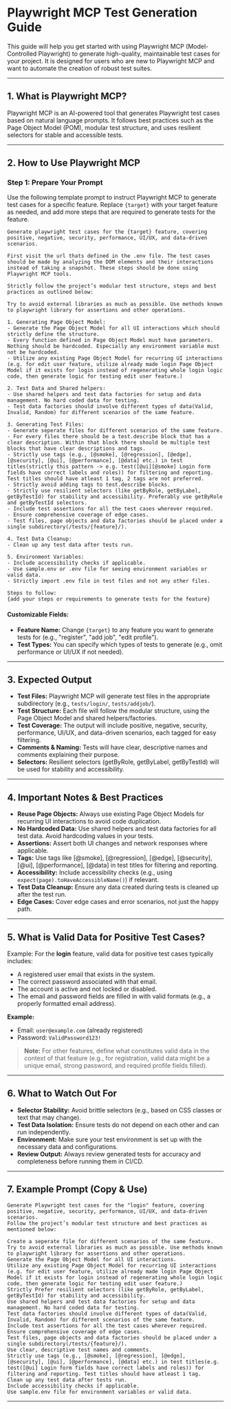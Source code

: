 # Playwright MCP Test Generation Guide

This guide will help you get started with using Playwright MCP (Model-Controlled Playwright) to generate high-quality, maintainable test cases for your project. It is designed for users who are new to Playwright MCP and want to automate the creation of robust test suites.

---

## 1. What is Playwright MCP?

Playwright MCP is an AI-powered tool that generates Playwright test cases based on natural language prompts. It follows best practices such as the Page Object Model (POM), modular test structure, and uses resilient selectors for stable and accessible tests.

---

## 2. How to Use Playwright MCP

### **Step 1: Prepare Your Prompt**
Use the following template prompt to instruct Playwright MCP to generate test cases for a specific feature. Replace `{target}` with your target feature as needed, and add more steps that are required to generate tests for the feature.

```
Generate playwright test cases for the {target} feature, covering positive, negative, security, performance, UI/UX, and data-driven scenarios.

First visit the url thats defined in the .env file. The test cases should be made by analyzing the DOM elements and their interactions instead of taking a snapshot. These steps should be done using Playwright MCP tools.

Strictly follow the project’s modular test structure, steps and best practices as outlined below:

Try to avoid external libraries as much as possible. Use methods known to playwright library for assertions and other operations.

1. Generating Page Object Model:
- Generate the Page Object Model for all UI interactions which should strictly define the structure.
- Every function defined in Page Object Model must have parameters. Nothing should be hardcoded. Especially any environment variable must not be hardcoded.
- Utilize any existing Page Object Model for recurring UI interactions (e.g. for edit user feature, utilize already made login Page Object Model if it exists for login instead of regenerating whole login logic code, then generate logic for testing edit user feature.)

2. Test Data and Shared helpers:
- Use shared helpers and test data factories for setup and data management. No hard coded data for testing.
- Test data factories should involve different types of data(Valid, Invalid, Random) for different scenarios of the same feature.

3. Generating Test Files:
- Generate seperate files for different scenarios of the same feature.
- For every files there should be a test.describe block that has a clear description. Within that block there should be multiple test blocks that have clear descriptions and tags.
- Strictly use tags (e.g., [@smoke], [@regression], [@edge], [@security], [@ui], [@performance], [@data] etc.) in test titles(strictly this pattern -> e.g. test([@ui][@smoke] Login form fields have correct labels and roles)) for filtering and reporting. Test titles should have atleast 1 tag, 2 tags are not preferred.
- Strictly avoid adding tags to test.describe blocks.
- Strictly use resilient selectors (like getByRole, getByLabel, getByTestId) for stability and accessibility. Preferably use getByRole and getByTestId selectors.
- Include test assertions for all the test cases wherever required.
- Ensure comprehensive coverage of edge cases.
- Test files, page objects and data factories should be placed under a single subdirectory(/tests/{feature}/).

4. Test Data Cleanup:
- Clean up any test data after tests run.

5. Environment Variables:
- Include accessibility checks if applicable.
- Use sample.env or .env file for seeing environment variables or valid data.
- Strictly import .env file in test files and not any other files.

Steps to follow:
{add your steps or requirements to generate tests for the feature}

```

#### **Customizable Fields:**
- **Feature Name:** Change `{target}` to any feature you want to generate tests for (e.g., "register", "add job", "edit profile").
- **Test Types:** You can specify which types of tests to generate (e.g., omit performance or UI/UX if not needed).

---

## 3. Expected Output

- **Test Files:** Playwright MCP will generate test files in the appropriate subdirectory (e.g., `tests/login/`, `tests/addjob/`).
- **Test Structure:** Each file will follow the modular structure, using the Page Object Model and shared helpers/factories.
- **Test Coverage:** The output will include positive, negative, security, performance, UI/UX, and data-driven scenarios, each tagged for easy filtering.
- **Comments & Naming:** Tests will have clear, descriptive names and comments explaining their purpose.
- **Selectors:** Resilient selectors (getByRole, getByLabel, getByTestId) will be used for stability and accessibility.

---

## 4. Important Notes & Best Practices

- **Reuse Page Objects:** Always use existing Page Object Models for recurring UI interactions to avoid code duplication.
- **No Hardcoded Data:** Use shared helpers and test data factories for all test data. Avoid hardcoding values in your tests.
- **Assertions:** Assert both UI changes and network responses where applicable.
- **Tags:** Use tags like [@smoke], [@regression], [@edge], [@security], [@ui], [@performance], [@data] in test titles for filtering and reporting.
- **Accessibility:** Include accessibility checks (e.g., using `expect(page).toHaveAccessibleName()`) if relevant.
- **Test Data Cleanup:** Ensure any data created during tests is cleaned up after the test run.
- **Edge Cases:** Cover edge cases and error scenarios, not just the happy path.

---

## 5. What is Valid Data for Positive Test Cases?

Example:
For the **login** feature, valid data for positive test cases typically includes:
- A registered user email that exists in the system.
- The correct password associated with that email.
- The account is active and not locked or disabled.
- The email and password fields are filled in with valid formats (e.g., a properly formatted email address).

**Example:**
- Email: `user@example.com` (already registered)
- Password: `ValidPassword123!`

> **Note:** For other features, define what constitutes valid data in the context of that feature (e.g., for registration, valid data might be a unique email, strong password, and required profile fields filled).

---

## 6. What to Watch Out For

- **Selector Stability:** Avoid brittle selectors (e.g., based on CSS classes or text that may change).
- **Test Data Isolation:** Ensure tests do not depend on each other and can run independently.
- **Environment:** Make sure your test environment is set up with the necessary data and configurations.
- **Review Output:** Always review generated tests for accuracy and completeness before running them in CI/CD.

---

## 7. Example Prompt (Copy & Use)

```
Generate Playwright test cases for the "login" feature, covering positive, negative, security, performance, UI/UX, and data-driven scenarios.
Follow the project’s modular test structure and best practices as mentioned below:

Create a seperate file for different scenarios of the same feature.
Try to avoid external libraries as much as possible. Use methods known to playwright library for assertions and other operations. 
Generate the Page Object Model for all UI interactions.
Utilize any existing Page Object Model for recurring UI interactions (e.g. for edit user feature, utilize already made login Page Object Model if it exists for login instead of regenerating whole login logic code, then generate logic for testing edit user feature.)
Strictly Prefer resilient selectors (like getByRole, getByLabel, getByTestId) for stability and accessibility.
Use shared helpers and test data factories for setup and data management. No hard coded data for testing.
Test data factories should involve different types of data(Valid, Invalid, Random) for different scenarios of the same feature.
Include test assertions for all the test cases wherever required.
Ensure comprehensive coverage of edge cases.
Test files, page objects and data factories should be placed under a single subdirectory(/tests/{feature}/).
Use clear, descriptive test names and comments.
Strictly use tags (e.g., [@smoke], [@regression], [@edge], [@security], [@ui], [@performance], [@data] etc.) in test titles(e.g. test([@ui] Login form fields have correct labels and roles)) for filtering and reporting. Test titles should have atleast 1 tag.
Clean up any test data after tests run.
Include accessibility checks if applicable.
Use sample.env file for environment variables or valid data.

```

---
